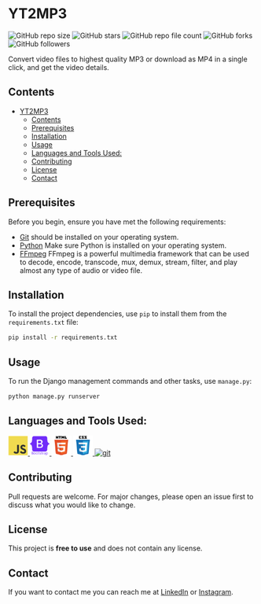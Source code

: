 # YT2MP3

![GitHub repo size](https://img.shields.io/github/repo-size/UmbrellaSkiies/YT2MP3)
![GitHub stars](https://img.shields.io/github/stars/UmbrellaSkiies/YT2MP3?style=social)
![GitHub repo file count](https://img.shields.io/github/directory-file-count/UmbrellaSkiies/YT2MP3)
![GitHub forks](https://img.shields.io/github/forks/UmbrellaSkiies/YT2MP3?style=social)
![GitHub followers](https://img.shields.io/github/followers/UmbrellaSkiies?label=Followers&logoColor=blue&style=flat)

Convert video files to highest quality MP3 or download as MP4 in a single click, and get the video details.


## Contents
- [YT2MP3](#yt2mp3)
  - [Contents](#contents)
  - [Prerequisites](#prerequisites)
  - [Installation](#installation)
  - [Usage](#usage)
  - [Languages and Tools Used:](#languages-and-tools-used)
  - [Contributing](#contributing)
  - [License](#license)
  - [Contact](#contact)


## Prerequisites
Before you begin, ensure you have met the following requirements:

* [Git](https://git-scm.com/downloads "Download Git") should be installed on your operating system.
* [Python](https://python.org) Make sure Python is installed on your operating system.
* [FFmpeg](https://ffmpeg.org) FFmpeg is a powerful multimedia framework that can be used to decode, encode, transcode, mux, demux, stream, filter, and play almost any type of audio or video file.


## Installation

To install the project dependencies, use `pip` to install them from the `requirements.txt` file:

```bash
pip install -r requirements.txt
```


## Usage

To run the Django management commands and other tasks, use `manage.py`:

```bash
python manage.py runserver
```


## Languages and Tools Used:

<p align="left">
    <a href="https://developer.mozilla.org/en-US/docs/Web/JavaScript" target="_blank" rel="noreferrer">
        <img src="https://raw.githubusercontent.com/devicons/devicon/master/icons/javascript/javascript-original.svg" alt="javascript" width="40" height="40"/>
    </a>
    <a href="https://getbootstrap.com" target="_blank" rel="noreferrer">
        <img src="https://raw.githubusercontent.com/devicons/devicon/master/icons/bootstrap/bootstrap-plain-wordmark.svg" alt="bootstrap" width="40" height="40"/>
    </a>
    <a href="https://www.w3.org/html/" target="_blank" rel="noreferrer">
        <img src="https://raw.githubusercontent.com/devicons/devicon/master/icons/html5/html5-original-wordmark.svg" alt="html5" width="40" height="40"/>
    </a>
    <a href="https://www.w3schools.com/css/" target="_blank" rel="noreferrer">
        <img src="https://raw.githubusercontent.com/devicons/devicon/master/icons/css3/css3-original-wordmark.svg" alt="css3" width="40" height="40"/>
    </a>
    <a href="https://git-scm.com/" target="_blank" rel="noreferrer">
        <img src="https://www.vectorlogo.zone/logos/git-scm/git-scm-icon.svg" alt="git" width="40" height="40"/>
    </a>
</p>


## Contributing

Pull requests are welcome. For major changes, please open an issue first
to discuss what you would like to change.


## License

This project is **free to use** and does not contain any license.


## Contact

If you want to contact me you can reach me at [LinkedIn](https://linkedin.com/in/neo-titebe-120536254) or [Instagram](https://instagram.com/9teen_99).
